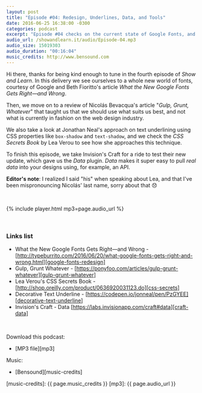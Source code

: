 ```yaml
---
layout: post
title: "Episode #04: Redesign, Underlines, Data, and Tools"
date: 2016-06-25 16:38:00 -0300
categories: podcast
excerpt: "Episode #04 checks on the current state of Google Fonts, and build tools like Grunt or Gulp. Some discussions about native underlining versus techniques may come up on the way. Oh yeah, an opinion around inputting real data into your designs was also brought up."
audio_url: /showandlearn.it/audio/Episode-04.mp3
audio_size: 15019303
audio_duration: "00:16:04"
music_credits: http://www.bensound.com
---
```

Hi there, thanks for being kind enough to tune in the fourth episode of _Show and Learn_. In this delivery we see ourselves to a whole new world of fonts, courtesy of Google and Beth Fioritto's article _What the New Google Fonts Gets Right—and Wrong_.

Then, we move on to a review of Nicolás Bevacqua's article "_Gulp, Grunt, Whatever_" that taught us that we should use what suits us best, and not what is currently in fashion on the web design industry.

We also take a look at Jonathan Neal's approach on text underlining using CSS properties like `box-shadow` and `text-shadow`, and we check the _CSS Secrets Book_ by Lea Verou to see how she approaches this technique.

To finish this episode, we take Invision's Craft for a ride to test their new update, which gave us the _Data_ plugin. _Data_ makes it super easy to pull *real data* into your designs using, for example, an API.

**Editor's note**: I realized I said "his" when speaking about Lea, and that I've been mispronouncing Nicolás' last name, sorry about that 😞

&nbsp;

{% include player.html mp3=page.audio_url %}

&nbsp;

### Links list
* What the New Google Fonts Gets Right—and Wrong - [http://typeburrito.com/2016/06/20/what-google-fonts-gets-right-and-wrong.html][google-fonts-redesign]
* Gulp, Grunt Whatever - [https://ponyfoo.com/articles/gulp-grunt-whatever][gulp-grunt-whatever]
* Lea Verou's CSS Secrets Book - [http://shop.oreilly.com/product/0636920031123.do][css-secrets]
* Decorative Text Underline - [https://codepen.io/jonneal/pen/PzGYEE][decorative-text-underline]
* Invision's Craft - Data [https://labs.invisionapp.com/craft#data][craft-data]

&nbsp;

Download this podcast:

* [MP3 file][mp3]

Music:

* [Bensound][music-credits]

[google-fonts-redesign]: http://typeburrito.com/2016/06/20/what-google-fonts-gets-right-and-wrong.html
[gulp-grunt-whatever]: https://ponyfoo.com/articles/gulp-grunt-whatever
[css-secrets]: http://shop.oreilly.com/product/0636920031123.do
[decorative-text-underline]: https://codepen.io/jonneal/pen/PzGYEE
[craft-data]: https://labs.invisionapp.com/craft#data
[music-credits]: {{ page.music_credits }}
[mp3]: {{ page.audio_url }}
